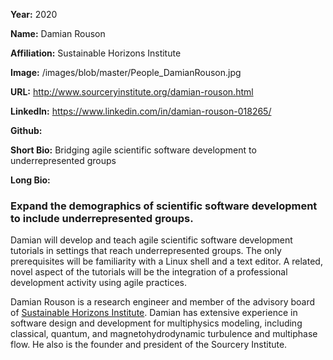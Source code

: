 **Year:** 2020

**Name:** Damian Rouson

**Affiliation:** Sustainable Horizons Institute

**Image:** /images/blob/master/People_DamianRouson.jpg

**URL:** http://www.sourceryinstitute.org/damian-rouson.html

**LinkedIn:** https://www.linkedin.com/in/damian-rouson-018265/

**Github:** 

**Short Bio:** Bridging agile scientific software development to underrepresented groups

**Long Bio:** 
### Expand the demographics of scientific software development to include underrepresented groups.
Damian will develop and teach agile scientific software development tutorials in settings that reach underrepresented groups.  The only prerequisites will be familiarity with a Linux shell and a text editor. A related, novel aspect of the tutorials will be the integration of a professional development activity using agile practices. 

Damian Rouson is a research engineer and member of the advisory board of [Sustainable Horizons Institute](http://shinstitute.org). Damian has extensive experience in software design and development for multiphysics modeling, including classical, quantum, and magnetohydrodynamic turbulence and multiphase flow. He also is the founder and president of the Sourcery Institute.
